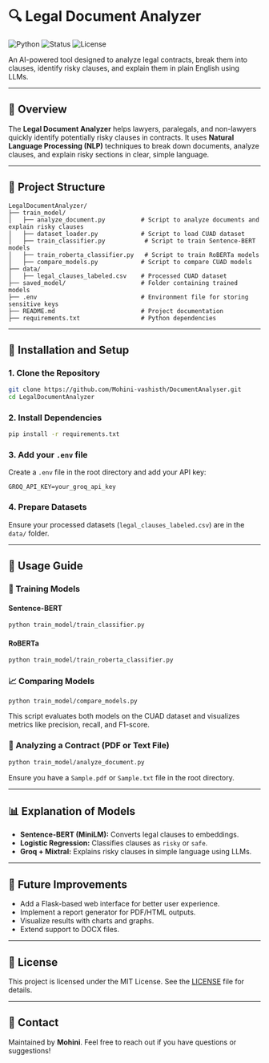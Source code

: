# 🔍 Legal Document Analyzer

![Python](https://img.shields.io/badge/Python-3.9%2B-blue)
![Status](https://img.shields.io/badge/Status-Active-brightgreen)
![License](https://img.shields.io/badge/License-MIT-lightgrey)

An AI-powered tool designed to analyze legal contracts, break them into clauses, identify risky clauses, and explain them in plain English using LLMs.

---

## 📌 Overview

The **Legal Document Analyzer** helps lawyers, paralegals, and non-lawyers quickly identify potentially risky clauses in contracts. It uses **Natural Language Processing (NLP)** techniques to break down documents, analyze clauses, and explain risky sections in clear, simple language.

---

## 📂 Project Structure

```
LegalDocumentAnalyzer/
├── train_model/
│   ├── analyze_document.py          # Script to analyze documents and explain risky clauses
│   ├── dataset_loader.py            # Script to load CUAD dataset
│   ├── train_classifier.py           # Script to train Sentence-BERT models
│   ├── train_roberta_classifier.py   # Script to train RoBERTa models
│   ├── compare_models.py            # Script to compare CUAD models
├── data/
│   ├── legal_clauses_labeled.csv    # Processed CUAD dataset
├── saved_model/                     # Folder containing trained models
├── .env                             # Environment file for storing sensitive keys
├── README.md                        # Project documentation
├── requirements.txt                 # Python dependencies
```

---

## 🚀 Installation and Setup

### 1. Clone the Repository

```bash
git clone https://github.com/Mohini-vashisth/DocumentAnalyser.git
cd LegalDocumentAnalyzer
```

### 2. Install Dependencies

```bash
pip install -r requirements.txt
```

### 3. Add your `.env` file

Create a `.env` file in the root directory and add your API key:

```
GROQ_API_KEY=your_groq_api_key
```

### 4. Prepare Datasets

Ensure your processed datasets (`legal_clauses_labeled.csv`) are in the `data/` folder.

---

## 📖 Usage Guide

### 🔨 Training Models

#### Sentence-BERT
```bash
python train_model/train_classifier.py
```

#### RoBERTa
```bash
python train_model/train_roberta_classifier.py
```

### 📈 Comparing Models
```bash
python train_model/compare_models.py
```
This script evaluates both models on the CUAD dataset and visualizes metrics like precision, recall, and F1-score.

### 📄 Analyzing a Contract (PDF or Text File)
```bash
python train_model/analyze_document.py
```
Ensure you have a `Sample.pdf` or `Sample.txt` file in the root directory.

---

## 📊 Explanation of Models

- **Sentence-BERT (MiniLM):** Converts legal clauses to embeddings.
- **Logistic Regression:** Classifies clauses as `risky` or `safe`.
- **Groq + Mixtral:** Explains risky clauses in simple language using LLMs.

---

## 📅 Future Improvements

- Add a Flask-based web interface for better user experience.
- Implement a report generator for PDF/HTML outputs.
- Visualize results with charts and graphs.
- Extend support to DOCX files.

---

## 📜 License

This project is licensed under the MIT License. See the [LICENSE](LICENSE) file for details.

---

## 💬 Contact

Maintained by **Mohini**. Feel free to reach out if you have questions or suggestions!
